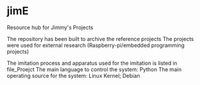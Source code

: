 # jimE
Resource hub for Jimmy's Projects


The repository has been built to archive the reference projects 
The projects were used for external research (Raspberry-pi/embedded programming projects) 


The imitation process and apparatus used for the imitation is listed in file_Proejct
The main language to control the system: Python
The main operating source for the system: Linux Kernel; Debian
